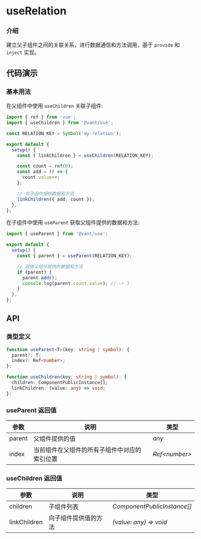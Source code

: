 # useRelation

### 介绍

建立父子组件之间的关联关系，进行数据通信和方法调用，基于 `provide` 和 `inject` 实现。

## 代码演示

### 基本用法

在父组件中使用 `useChildren` 关联子组件:

```js
import { ref } from 'vue';
import { useChildren } from '@vant/use';

const RELATION_KEY = Symbol('my-relation');

export default {
  setup() {
    const { linkChildren } = useChildren(RELATION_KEY);

    const count = ref(0);
    const add = () => {
      count.value++;
    };

    // 向子组件提供数据和方法
    linkChildren({ add, count });
  },
};
```

在子组件中使用 `useParent` 获取父组件提供的数据和方法:

```js
import { useParent } from '@vant/use';

export default {
  setup() {
    const { parent } = useParent(RELATION_KEY);

    // 调用父组件提供的数据和方法
    if (parent) {
      parent.add();
      console.log(parent.count.value); // -> 1
    }
  },
};
```

## API

### 类型定义

```ts
function useParent<T>(key: string | symbol): {
  parent?: T;
  index?: Ref<number>;
};

function useChildren(key: string | symbol): {
  children: ComponentPublicInstance[];
  linkChildren: (value: any) => void;
};
```

### useParent 返回值

| 参数   | 说明                                         | 类型           |
| ------ | -------------------------------------------- | -------------- |
| parent | 父组件提供的值                               | _any_          |
| index  | 当前组件在父组件的所有子组件中对应的索引位置 | _Ref\<number>_ |

### useChildren 返回值

| 参数         | 说明                 | 类型                        |
| ------------ | -------------------- | --------------------------- |
| children     | 子组件列表           | _ComponentPublicInstance[]_ |
| linkChildren | 向子组件提供值的方法 | _(value: any) => void_      |
